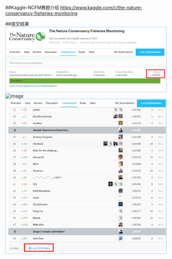 ##Kaggle-NCFM赛题介绍
https://www.kaggle.com/c/the-nature-conservancy-fisheries-monitoring




##提交结果
![image](https://github.com/Gpwner/NCFM/blob/master/result(%E6%8F%90%E4%BA%A4%E7%BB%93%E6%9E%9C)/1.png)
![image](https://github.com/Gpwner/NCFM/blob/master/result(%E6%8F%90%E4%BA%A4%E7%BB%93%E6%9E%9C)/2.png)
![image](https://github.com/Gpwner/NCFM/blob/master/result(%E6%8F%90%E4%BA%A4%E7%BB%93%E6%9E%9C)/3.png)
